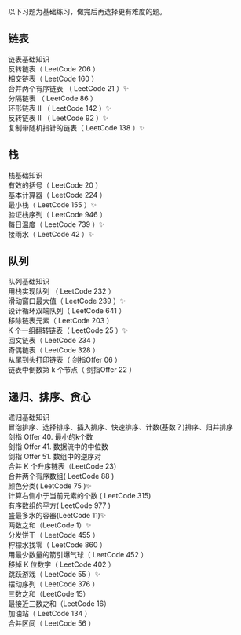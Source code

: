 以下习题为基础练习，做完后再选择更有难度的题。  
## 链表
链表基础知识  
反转链表（ LeetCode 206 ）  
相交链表（ LeetCode 160 ）  
合并两个有序链表 （ LeetCode 21 ）✨  
分隔链表 （ LeetCode 86 ）  
环形链表 II （ LeetCode 142 ）✨  
反转链表 II （ LeetCode 92 ）✨  
复制带随机指针的链表（ LeetCode 138 ）✨  
## 栈
栈基础知识  
有效的括号（ LeetCode 20 ）  
基本计算器（ LeetCode 224 ）  
最小栈（ LeetCode 155 ）✨  
验证栈序列（ LeetCode 946 ）  
每日温度（ LeetCode 739 ）✨  
接雨水（ LeetCode 42 ）✨  
## 队列
队列基础知识  
用栈实现队列 （ LeetCode 232 ）  
滑动窗口最大值（ LeetCode 239 ）✨  
设计循环双端队列（ LeetCode 641 ）  
移除链表元素（ LeetCode 203 ）  
K 个一组翻转链表（ LeetCode 25 ）✨  
回文链表（ LeetCode 234 ）  
奇偶链表（ LeetCode 328 ）  
从尾到头打印链表（ 剑指Offer 06 ）  
链表中倒数第 k 个节点（ 剑指Offer 22 ）  
## 递归、排序、贪心
递归基础知识  
冒泡排序、选择排序、插入排序、快速排序、计数(基数？)排序、归并排序  
剑指 Offer 40. 最小的k个数  
剑指 Offer 41. 数据流中的中位数  
剑指 Offer 51. 数组中的逆序对  
合并 K 个升序链表（LeetCode 23）  
合并两个有序数组( LeetCode 88 )  
颜色分类( LeetCode 75 )✨  
计算右侧小于当前元素的个数 ( LeetCode 315)  
有序数组的平方( LeetCode 977 )  
盛最多水的容器(LeetCode 11)✨  
两数之和（LeetCode 1）✨  
分发饼干（ LeetCode 455 ）  
柠檬水找零（ LeetCode 860 ）  
用最少数量的箭引爆气球（ LeetCode 452 ）  
移掉 K 位数字（ LeetCode 402 ）  
跳跃游戏（ LeetCode 55 ）✨  
摆动序列（ LeetCode 376 ）  
三数之和（LeetCode 15）  
最接近三数之和（LeetCode 16）  
加油站（ LeetCode 134 ）  
合并区间（ LeetCode 56 ）  
